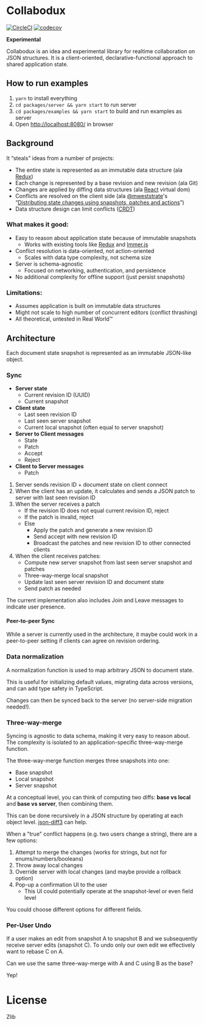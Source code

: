 # Collabodux

[![CircleCI](https://circleci.com/gh/marcello3d/collabodux.svg?style=svg)](https://circleci.com/gh/marcello3d/collabodux)
[![codecov](https://codecov.io/gh/marcello3d/collabodux/branch/master/graph/badge.svg)](https://codecov.io/gh/marcello3d/collabodux)

**Experimental**

Collabodux is an idea and experimental library for realtime collaboration on
JSON structures. It is a client-oriented, declarative-functional approach to
shared application state.

## How to run examples

1. `yarn` to install everything
2. `cd packages/server && yarn start` to run server
3. `cd packages/examples && yarn start` to build and run examples as server
4. Open [http://localhost:8080/](http://localhost:8080/) in browser

## Background

It “steals” ideas from a number of projects:

- The entire state is represented as an immutable data structure (ala
  [Redux](https://redux.js.org))
- Each change is represented by a base revision and new revision (ala Git)
- Changes are applied by diffing data structures (ala
  [React](https://reactjs.org) virtual dom)
- Conflicts are resolved on the client side (ala
  [@mweststrate](https://github.com/mweststrate)'s
  “[Distributing state changes using snapshots, patches and actions](https://medium.com/@mweststrate/distributing-state-changes-using-snapshots-patches-and-actions-part-2-2f50d8363988)”)
- Data structure design can limit conflicts ([CRDT](https://en.wikipedia.org/wiki/Conflict-free_replicated_data_type))

### What makes it good:

- Easy to reason about application state because of immutable snapshots
  - Works with existing tools like [Redux](https://redux.js.org) and
    [Immer.js](https://github.com/mweststrate/immer)
- Conflict resolution is data-oriented, not action-oriented
  - Scales with data type complexity, not schema size
- Server is schema-agnostic
  - Focused on networking, authentication, and persistence
- No additional complexity for offline support (just persist snapshots)

### Limitations:

- Assumes application is built on immutable data structures
- Might not scale to high number of concurrent editors (conflict thrashing)
- All theoretical, untested in Real World™

## Architecture

Each document state snapshot is represented as an immutable JSON-like object.

### Sync

- **Server state**
  - Current revision ID (UUID)
  - Current snapshot
- **Client state**
  - Last seen revision ID
  - Last seen server snapshot
  - Current local snapshot (often equal to server snapshot)
- **Server to Client messages**
  - State
  - Patch
  - Accept
  - Reject
- **Client to Server messages**
  - Patch

1. Server sends revision ID + document state on client connect
2. When the client has an update, it calculates and sends a JSON patch to
   server with last seen revision ID
3. When the server receives a patch
   - If the revision ID does not equal current revision ID, reject
   - If the patch is invalid, reject
   - Else
     - Apply the patch and generate a new revision ID
     - Send accept with new revision ID
     - Broadcast the patches and new revision ID to other connected clients
4. When the client receives patches:
   - Compute new server snapshot from last seen server snapshot and patches
   - Three-way-merge local snapshot
   - Update last seen server revision ID and document state
   - Send patch as needed

The current implementation also includes Join and Leave messages to indicate
user presence.

#### Peer-to-peer Sync

While a server is currently used in the architecture, it maybe could work in a
peer-to-peer setting if clients can agree on revision ordering.

### Data normalization

A normalization function is used to map arbitrary JSON to document state.

This is useful for initializing default values, migrating data across versions,
and can add type safety in TypeScript.

Changes can then be synced back to the server (no server-side migration needed!).

### Three-way-merge

Syncing is agnostic to data schema, making it very easy to reason about. The
complexity is isolated to an application-specific three-way-merge function.

The three-way-merge function merges three snapshots into one:

- Base snapshot
- Local snapshot
- Server snapshot

At a conceptual level, you can think of computing two diffs: **base vs local** and
**base vs server**, then combining them.

This can be done recursively in a JSON structure by operating at each object
level. [json-diff3](https://github.com/marcello3d/json-diff3) can help.

When a "true" conflict happens (e.g. two users change a string), there are a few
options:

1. Attempt to merge the changes (works for strings, but not for enums/numbers/booleans)
2. Throw away local changes
3. Override server with local changes (and maybe provide a rollback option)
4. Pop-up a confirmation UI to the user
   - This UI could potentially operate at the snapshot-level or even field level

You could choose different options for different fields.

### Per-User Undo

If a user makes an edit from snapshot A to snapshot B and we subsequently
receive server edits (snapshot C). To undo only our own edit we effectively
want to rebase C on A.

Can we use the same three-way-merge with A and C using B as the base?

Yep!

# License

Zlib
